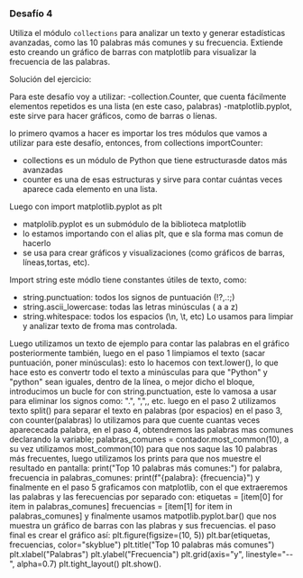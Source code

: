 ### Desafío 4

Utiliza el módulo `collections` para analizar un texto y generar estadísticas avanzadas, 
como las 10 palabras más comunes y su frecuencia. 
Extiende esto creando un gráfico de barras con matplotlib para visualizar la frecuencia de las palabras.

Solución del ejercicio: 

Para este desafío voy a utilizar: 
-collection.Counter, que cuenta fácilmente elementos repetidos es una lista (en este caso, palabras)
-matplotlib.pyplot, este sirve para hacer gráficos, como de barras o líenas.

lo primero qvamos a hacer es importar los tres módulos que vamos a utilizar para este desafío, entonces, from collections importCounter: 
- collections es un módulo de Python que tiene estructurasde datos más avanzadas
- counter es una de esas estructuras y sirve para contar cuántas veces aparece cada elemento en una lista.

Luego con import matplotlib.pyplot as plt
- matplolib.pyplot es un submódulo de la biblioteca matplotlib
- lo estamos importando con el alias plt, que e sla forma mas comun de hacerlo
- se usa para crear gráficos y visualizaciones (como gráficos de barras, líneas,tortas, etc).

Import string
este módlo tiene constantes útiles de texto, como:
- string.punctuation: todos los signos de puntuación (!?,.:;)
- string.ascii_lowercase: todas las letras minúsculas ( a a z)
- string.whitespace: todos los espacios (\n, \t, etc)
Lo usamos para limpiar y analizar texto de froma mas controlada.

Luego utilizamos un texto de ejemplo para contar las palabras en el gráfico posteriormente también, luego en el paso 1 limpiamos el texto (sacar puntuación, poner minúsculas): esto lo hacemos con text.lower(), lo que hace esto es convertr todo el texto a minúsculas para que "Python" y "python" sean iguales, dentro de la línea, o mejor dicho el bloque, introducimos un bucle for con string.punctuation, este lo vamosa a usar para eliminar los signos como: ".", ",",, etc.
luego en el paso 2 utilizamos texto split() para separar el texto en palabras (por espacios) 
en el paso 3, con counter(palabras) lo utilizamos para que cuente cuantas veces aparececada palabra, en el paso 4, obtendremos las palabras mas comunes declarando la variable; palabras_comunes = contador.most_common(10), a su vez utilizamos most_common(10) para que nos saque las 10 palabras más frecuentes, luego utilizamos los prints para que nos muestre el resultado en pantalla: print("Top 10 palabras más comunes:")
for palabra, frecuencia in palabras_comunes:
    print(f"{palabra}: {frecuencia}")
    y finalmente en el paso 5 graficamos con matplotlib, con el que extraeremos las palabras y las ferecuencias por separado con: etiquetas = [item[0] for item in palabras_comunes]
frecuencias = [item[1] for item in palabras_comunes]
y finalmente usamos matpotlib.pyplot.bar() que nos muestra un gráfico de barras con las plabras y sus frecuencias. el paso final es crear el gráfico así: plt.figure(figsize=(10, 5))
plt.bar(etiquetas, frecuencias, color="skyblue")
plt.title("Top 10 palabras más comunes")
plt.xlabel("Palabras")
plt.ylabel("Frecuencia")
plt.grid(axis="y", linestyle="--", alpha=0.7)
plt.tight_layout()
plt.show().